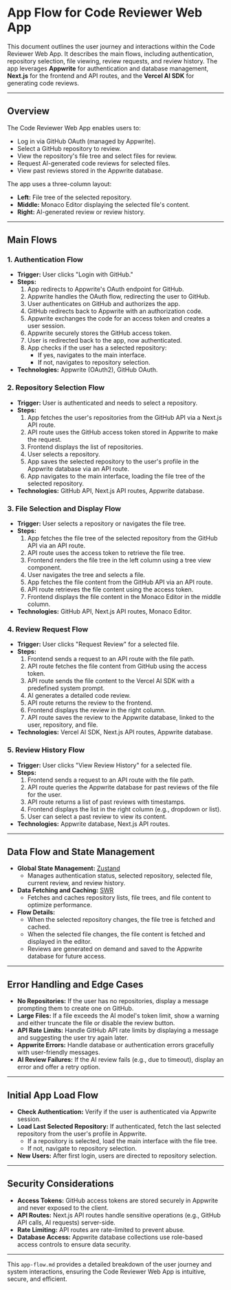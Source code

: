 # App Flow for Code Reviewer Web App

This document outlines the user journey and interactions within the Code Reviewer Web App. It describes the main flows, including authentication, repository selection, file viewing, review requests, and review history. The app leverages **Appwrite** for authentication and database management, **Next.js** for the frontend and API routes, and the **Vercel AI SDK** for generating code reviews.

---

## Overview

The Code Reviewer Web App enables users to:
- Log in via GitHub OAuth (managed by Appwrite).
- Select a GitHub repository to review.
- View the repository's file tree and select files for review.
- Request AI-generated code reviews for selected files.
- View past reviews stored in the Appwrite database.

The app uses a three-column layout:
- **Left:** File tree of the selected repository.
- **Middle:** Monaco Editor displaying the selected file's content.
- **Right:** AI-generated review or review history.

---

## Main Flows

### 1. Authentication Flow
- **Trigger:** User clicks "Login with GitHub."
- **Steps:**
  1. App redirects to Appwrite's OAuth endpoint for GitHub.
  2. Appwrite handles the OAuth flow, redirecting the user to GitHub.
  3. User authenticates on GitHub and authorizes the app.
  4. GitHub redirects back to Appwrite with an authorization code.
  5. Appwrite exchanges the code for an access token and creates a user session.
  6. Appwrite securely stores the GitHub access token.
  7. User is redirected back to the app, now authenticated.
  8. App checks if the user has a selected repository:
     - If yes, navigates to the main interface.
     - If not, navigates to repository selection.
- **Technologies:** Appwrite (OAuth2), GitHub OAuth.

### 2. Repository Selection Flow
- **Trigger:** User is authenticated and needs to select a repository.
- **Steps:**
  1. App fetches the user's repositories from the GitHub API via a Next.js API route.
  2. API route uses the GitHub access token stored in Appwrite to make the request.
  3. Frontend displays the list of repositories.
  4. User selects a repository.
  5. App saves the selected repository to the user's profile in the Appwrite database via an API route.
  6. App navigates to the main interface, loading the file tree of the selected repository.
- **Technologies:** GitHub API, Next.js API routes, Appwrite database.

### 3. File Selection and Display Flow
- **Trigger:** User selects a repository or navigates the file tree.
- **Steps:**
  1. App fetches the file tree of the selected repository from the GitHub API via an API route.
  2. API route uses the access token to retrieve the file tree.
  3. Frontend renders the file tree in the left column using a tree view component.
  4. User navigates the tree and selects a file.
  5. App fetches the file content from the GitHub API via an API route.
  6. API route retrieves the file content using the access token.
  7. Frontend displays the file content in the Monaco Editor in the middle column.
- **Technologies:** GitHub API, Next.js API routes, Monaco Editor.

### 4. Review Request Flow
- **Trigger:** User clicks "Request Review" for a selected file.
- **Steps:**
  1. Frontend sends a request to an API route with the file path.
  2. API route fetches the file content from GitHub using the access token.
  3. API route sends the file content to the Vercel AI SDK with a predefined system prompt.
  4. AI generates a detailed code review.
  5. API route returns the review to the frontend.
  6. Frontend displays the review in the right column.
  7. API route saves the review to the Appwrite database, linked to the user, repository, and file.
- **Technologies:** Vercel AI SDK, Next.js API routes, Appwrite database.

### 5. Review History Flow
- **Trigger:** User clicks "View Review History" for a selected file.
- **Steps:**
  1. Frontend sends a request to an API route with the file path.
  2. API route queries the Appwrite database for past reviews of the file for the user.
  3. API route returns a list of past reviews with timestamps.
  4. Frontend displays the list in the right column (e.g., dropdown or list).
  5. User can select a past review to view its content.
- **Technologies:** Appwrite database, Next.js API routes.

---

## Data Flow and State Management

- **Global State Management:** [Zustand](https://zustand.surge.sh/)  
  - Manages authentication status, selected repository, selected file, current review, and review history.
- **Data Fetching and Caching:** [SWR](https://swr.vercel.app/)  
  - Fetches and caches repository lists, file trees, and file content to optimize performance.
- **Flow Details:**
  - When the selected repository changes, the file tree is fetched and cached.
  - When the selected file changes, the file content is fetched and displayed in the editor.
  - Reviews are generated on demand and saved to the Appwrite database for future access.

---

## Error Handling and Edge Cases

- **No Repositories:** If the user has no repositories, display a message prompting them to create one on GitHub.
- **Large Files:** If a file exceeds the AI model's token limit, show a warning and either truncate the file or disable the review button.
- **API Rate Limits:** Handle GitHub API rate limits by displaying a message and suggesting the user try again later.
- **Appwrite Errors:** Handle database or authentication errors gracefully with user-friendly messages.
- **AI Review Failures:** If the AI review fails (e.g., due to timeout), display an error and offer a retry option.

---

## Initial App Load Flow

- **Check Authentication:** Verify if the user is authenticated via Appwrite session.
- **Load Last Selected Repository:** If authenticated, fetch the last selected repository from the user's profile in Appwrite.
  - If a repository is selected, load the main interface with the file tree.
  - If not, navigate to repository selection.
- **New Users:** After first login, users are directed to repository selection.

---

## Security Considerations

- **Access Tokens:** GitHub access tokens are stored securely in Appwrite and never exposed to the client.
- **API Routes:** Next.js API routes handle sensitive operations (e.g., GitHub API calls, AI requests) server-side.
- **Rate Limiting:** API routes are rate-limited to prevent abuse.
- **Database Access:** Appwrite database collections use role-based access controls to ensure data security.

---

This `app-flow.md` provides a detailed breakdown of the user journey and system interactions, ensuring the Code Reviewer Web App is intuitive, secure, and efficient.